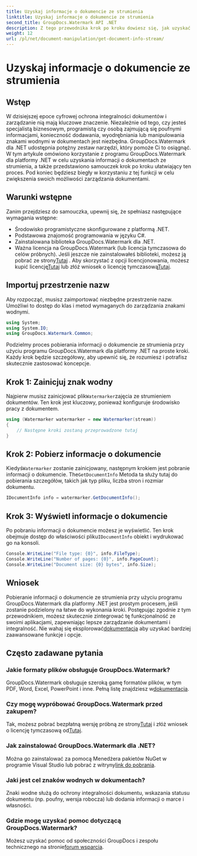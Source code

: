```yaml
---
title: Uzyskaj informacje o dokumencie ze strumienia
linktitle: Uzyskaj informacje o dokumencie ze strumienia
second_title: GroupDocs.Watermark API .NET
description: Z tego przewodnika krok po kroku dowiesz się, jak uzyskać informacje o dokumencie ze strumienia przy użyciu narzędzia GroupDocs.Watermark dla platformy .NET. Twoje możliwości zarządzania dokumentami bez wysiłku.
weight: 12
url: /pl/net/document-manipulation/get-document-info-stream/
---
```


# Uzyskaj informacje o dokumencie ze strumienia

## Wstęp
W dzisiejszej epoce cyfrowej ochrona integralności dokumentów i zarządzanie nią mają kluczowe znaczenie. Niezależnie od tego, czy jesteś specjalistą biznesowym, programistą czy osobą zajmującą się poufnymi informacjami, konieczność dodawania, wyodrębniania lub manipulowania znakami wodnymi w dokumentach jest niezbędna. GroupDocs.Watermark dla .NET udostępnia potężny zestaw narzędzi, który pomoże Ci to osiągnąć. W tym artykule omówiono korzystanie z programu GroupDocs.Watermark dla platformy .NET w celu uzyskania informacji o dokumentach ze strumienia, a także przedstawiono samouczek krok po kroku ułatwiający ten proces. Pod koniec będziesz biegły w korzystaniu z tej funkcji w celu zwiększenia swoich możliwości zarządzania dokumentami.
## Warunki wstępne
Zanim przejdziesz do samouczka, upewnij się, że spełniasz następujące wymagania wstępne:
- Środowisko programistyczne skonfigurowane z platformą .NET.
- Podstawowa znajomość programowania w języku C#.
- Zainstalowana biblioteka GroupDocs.Watermark dla .NET.
- Ważna licencja na GroupDocs.Watermark (lub licencja tymczasowa do celów próbnych).
 Jeśli jeszcze nie zainstalowałeś biblioteki, możesz ją pobrać ze strony[Tutaj](https://releases.groupdocs.com/Watermark/net/) . Aby skorzystać z opcji licencjonowania, możesz kupić licencję[Tutaj](https://purchase.groupdocs.com/buy) lub złóż wniosek o licencję tymczasową[Tutaj](https://purchase.groupdocs.com/temporary-license/).
## Importuj przestrzenie nazw
Aby rozpocząć, musisz zaimportować niezbędne przestrzenie nazw. Umożliwi to dostęp do klas i metod wymaganych do zarządzania znakami wodnymi.
```csharp
using System;
using System.IO;
using GroupDocs.Watermark.Common;
```
Podzielmy proces pobierania informacji o dokumencie ze strumienia przy użyciu programu GroupDocs.Watermark dla platformy .NET na proste kroki. Każdy krok będzie szczegółowy, aby upewnić się, że rozumiesz i potrafisz skutecznie zastosować koncepcje.
## Krok 1: Zainicjuj znak wodny
 Najpierw musisz zainicjować plik`Watermarker`zajęcia ze strumieniem dokumentów. Ten krok jest kluczowy, ponieważ konfiguruje środowisko pracy z dokumentem.
```csharp
using (Watermarker watermarker = new Watermarker(stream))
{
    // Następne kroki zostaną przeprowadzone tutaj
}
```
## Krok 2: Pobierz informacje o dokumencie
 Kiedyś`Watermarker` zostanie zainicjowany, następnym krokiem jest pobranie informacji o dokumencie. The`GetDocumentInfo` Metoda ta służy tutaj do pobierania szczegółów, takich jak typ pliku, liczba stron i rozmiar dokumentu.
```csharp
IDocumentInfo info = watermarker.GetDocumentInfo();
```
## Krok 3: Wyświetl informacje o dokumencie
 Po pobraniu informacji o dokumencie możesz je wyświetlić. Ten krok obejmuje dostęp do właściwości pliku`IDocumentInfo` obiekt i wydrukować go na konsoli.
```csharp
Console.WriteLine("File type: {0}", info.FileType);
Console.WriteLine("Number of pages: {0}", info.PageCount);
Console.WriteLine("Document size: {0} bytes", info.Size);
```

## Wniosek
 Pobieranie informacji o dokumencie ze strumienia przy użyciu programu GroupDocs.Watermark dla platformy .NET jest prostym procesem, jeśli zostanie podzielony na łatwe do wykonania kroki. Postępując zgodnie z tym przewodnikiem, możesz skutecznie zintegrować tę funkcjonalność ze swoimi aplikacjami, zapewniając lepsze zarządzanie dokumentami i integralność. Nie wahaj się eksplorować[dokumentacja](https://tutorials.groupdocs.com/Watermark/net/) aby uzyskać bardziej zaawansowane funkcje i opcje.
## Często zadawane pytania
### Jakie formaty plików obsługuje GroupDocs.Watermark?
 GroupDocs.Watermark obsługuje szeroką gamę formatów plików, w tym PDF, Word, Excel, PowerPoint i inne. Pełną listę znajdziesz w[dokumentacja](https://tutorials.groupdocs.com/Watermark/net/).
### Czy mogę wypróbować GroupDocs.Watermark przed zakupem?
 Tak, możesz pobrać bezpłatną wersję próbną ze strony[Tutaj](https://releases.groupdocs.com/) i złóż wniosek o licencję tymczasową od[Tutaj](https://purchase.groupdocs.com/temporary-license/).
### Jak zainstalować GroupDocs.Watermark dla .NET?
 Można go zainstalować za pomocą Menedżera pakietów NuGet w programie Visual Studio lub pobrać z witryny[link do pobrania](https://releases.groupdocs.com/Watermark/net/).
### Jaki jest cel znaków wodnych w dokumentach?
Znaki wodne służą do ochrony integralności dokumentu, wskazania statusu dokumentu (np. poufny, wersja robocza) lub dodania informacji o marce i własności.
### Gdzie mogę uzyskać pomoc dotyczącą GroupDocs.Watermark?
 Możesz uzyskać pomoc od społeczności GroupDocs i zespołu technicznego na stronie[forum wsparcia](https://forum.groupdocs.com/c/watermark/19).